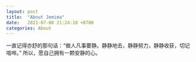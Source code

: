 ```yaml
---
layout: post
title:  "About Jemima"
date:   2021-07-08 21:24:18 +0700
categories: About
---
```


一直记得亦舒的那句话：“做人凡事要静。静静地去，静静努力，静静收获，切记喧哗。”
所以，愿自己拥有一颗安静的心。

